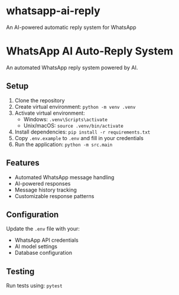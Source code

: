 # whatsapp-ai-reply
An AI-powered automatic reply system for WhatsApp

# WhatsApp AI Auto-Reply System

An automated WhatsApp reply system powered by AI.

## Setup
1. Clone the repository
2. Create virtual environment: `python -m venv .venv`
3. Activate virtual environment:
   - Windows: `.venv\Scripts\activate`
   - Unix/macOS: `source .venv/bin/activate`
4. Install dependencies: `pip install -r requirements.txt`
5. Copy `.env.example` to `.env` and fill in your credentials
6. Run the application: `python -m src.main`

## Features
- Automated WhatsApp message handling
- AI-powered responses
- Message history tracking
- Customizable response patterns

## Configuration
Update the `.env` file with your:
- WhatsApp API credentials
- AI model settings
- Database configuration

## Testing
Run tests using: `pytest`
